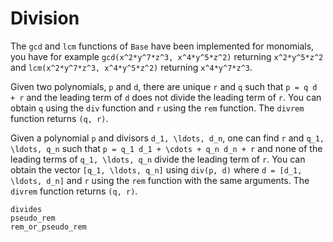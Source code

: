 # Division

The `gcd` and `lcm` functions of `Base` have been implemented for monomials, you have for example `gcd(x^2*y^7*z^3, x^4*y^5*z^2)` returning `x^2*y^5*z^2` and `lcm(x^2*y^7*z^3, x^4*y^5*z^2)` returning `x^4*y^7*z^3`.

Given two polynomials, ``p`` and ``d``, there are unique ``r`` and ``q`` such that ``p = q d + r`` and the leading term of ``d`` does not divide the leading term of ``r``.
You can obtain ``q`` using the `div` function and ``r`` using the `rem` function.
The `divrem` function returns ``(q, r)``.

Given a polynomial ``p`` and divisors ``d_1, \ldots, d_n``, one can find ``r`` and ``q_1, \ldots, q_n`` such that ``p = q_1 d_1 + \cdots + q_n d_n + r`` and none of the leading terms of ``q_1, \ldots, q_n`` divide the leading term of ``r``.
You can obtain the vector ``[q_1, \ldots, q_n]`` using `div(p, d)` where ``d = [d_1, \ldots, d_n]`` and ``r`` using the `rem` function with the same arguments.
The `divrem` function returns ``(q, r)``.

```@docs
divides
pseudo_rem
rem_or_pseudo_rem
```
